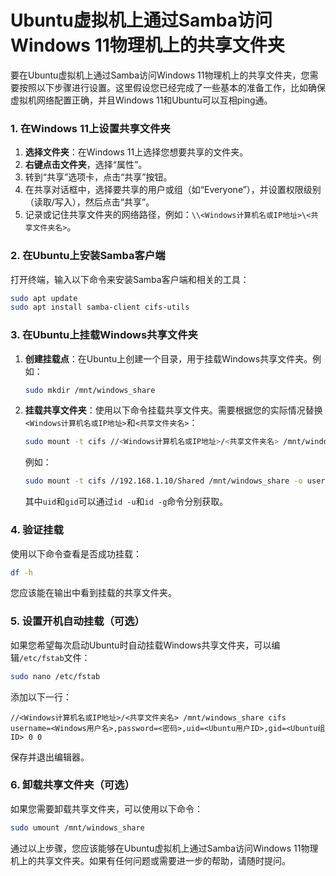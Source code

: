 # Ubuntu虚拟机上通过Samba访问Windows 11物理机上的共享文件夹

要在Ubuntu虚拟机上通过Samba访问Windows 11物理机上的共享文件夹，您需要按照以下步骤进行设置。这里假设您已经完成了一些基本的准备工作，比如确保虚拟机网络配置正确，并且Windows 11和Ubuntu可以互相ping通。

### 1. 在Windows 11上设置共享文件夹

1. **选择文件夹**：在Windows 11上选择您想要共享的文件夹。
2. **右键点击文件夹**，选择“属性”。
3. 转到“共享”选项卡，点击“共享”按钮。
4. 在共享对话框中，选择要共享的用户或组（如“Everyone”），并设置权限级别（读取/写入），然后点击“共享”。
5. 记录或记住共享文件夹的网络路径，例如：`\\<Windows计算机名或IP地址>\<共享文件夹名>`。

### 2. 在Ubuntu上安装Samba客户端

打开终端，输入以下命令来安装Samba客户端和相关的工具：

```bash
sudo apt update
sudo apt install samba-client cifs-utils
```

### 3. 在Ubuntu上挂载Windows共享文件夹

1. **创建挂载点**：在Ubuntu上创建一个目录，用于挂载Windows共享文件夹。例如：

   ```bash
   sudo mkdir /mnt/windows_share
   ```

2. **挂载共享文件夹**：使用以下命令挂载共享文件夹。需要根据您的实际情况替换`<Windows计算机名或IP地址>`和`<共享文件夹名>`：

   ```bash
   sudo mount -t cifs //<Windows计算机名或IP地址>/<共享文件夹名> /mnt/windows_share -o username=<Windows用户名>,password=<密码>,uid=<Ubuntu用户ID>,gid=<Ubuntu组ID>
   ```

   例如：

   ```bash
   sudo mount -t cifs //192.168.1.10/Shared /mnt/windows_share -o username=john,password=123456,uid=1000,gid=1000
   ```

   其中`uid`和`gid`可以通过`id -u`和`id -g`命令分别获取。

### 4. 验证挂载

使用以下命令查看是否成功挂载：

```bash
df -h
```

您应该能在输出中看到挂载的共享文件夹。

### 5. 设置开机自动挂载（可选）

如果您希望每次启动Ubuntu时自动挂载Windows共享文件夹，可以编辑`/etc/fstab`文件：

```bash
sudo nano /etc/fstab
```

添加以下一行：

```
//<Windows计算机名或IP地址>/<共享文件夹名> /mnt/windows_share cifs username=<Windows用户名>,password=<密码>,uid=<Ubuntu用户ID>,gid=<Ubuntu组ID> 0 0
```

保存并退出编辑器。

### 6. 卸载共享文件夹（可选）

如果您需要卸载共享文件夹，可以使用以下命令：

```bash
sudo umount /mnt/windows_share
```

通过以上步骤，您应该能够在Ubuntu虚拟机上通过Samba访问Windows 11物理机上的共享文件夹。如果有任何问题或需要进一步的帮助，请随时提问。